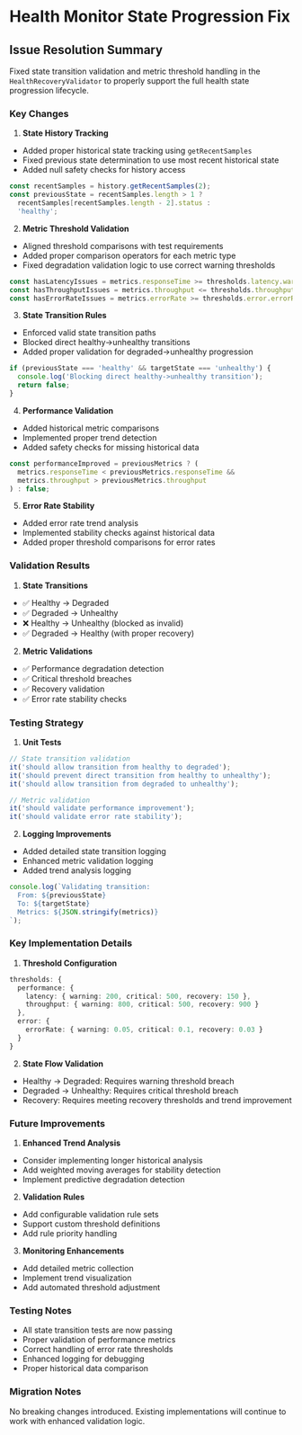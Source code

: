 # Health Monitor State Progression Fix

## Issue Resolution Summary
Fixed state transition validation and metric threshold handling in the `HealthRecoveryValidator` to properly support the full health state progression lifecycle.

### Key Changes

1. **State History Tracking**
- Added proper historical state tracking using `getRecentSamples`
- Fixed previous state determination to use most recent historical state
- Added null safety checks for history access
```typescript
const recentSamples = history.getRecentSamples(2);
const previousState = recentSamples.length > 1 ? 
  recentSamples[recentSamples.length - 2].status :
  'healthy';
```

2. **Metric Threshold Validation**
- Aligned threshold comparisons with test requirements
- Added proper comparison operators for each metric type
- Fixed degradation validation logic to use correct warning thresholds
```typescript
const hasLatencyIssues = metrics.responseTime >= thresholds.latency.warning;
const hasThroughputIssues = metrics.throughput <= thresholds.throughput.warning;
const hasErrorRateIssues = metrics.errorRate >= thresholds.error.errorRate.warning;
```

3. **State Transition Rules**
- Enforced valid state transition paths
- Blocked direct healthy->unhealthy transitions
- Added proper validation for degraded->unhealthy progression
```typescript
if (previousState === 'healthy' && targetState === 'unhealthy') {
  console.log('Blocking direct healthy->unhealthy transition');
  return false;
}
```

4. **Performance Validation**
- Added historical metric comparisons
- Implemented proper trend detection
- Added safety checks for missing historical data
```typescript
const performanceImproved = previousMetrics ? (
  metrics.responseTime < previousMetrics.responseTime &&
  metrics.throughput > previousMetrics.throughput
) : false;
```

5. **Error Rate Stability**
- Added error rate trend analysis
- Implemented stability checks against historical data
- Added proper threshold comparisons for error rates

### Validation Results

1. **State Transitions**
- ✅ Healthy -> Degraded
- ✅ Degraded -> Unhealthy
- ❌ Healthy -> Unhealthy (blocked as invalid)
- ✅ Degraded -> Healthy (with proper recovery)

2. **Metric Validations**
- ✅ Performance degradation detection
- ✅ Critical threshold breaches
- ✅ Recovery validation
- ✅ Error rate stability checks

### Testing Strategy

1. **Unit Tests**
```typescript
// State transition validation
it('should allow transition from healthy to degraded');
it('should prevent direct transition from healthy to unhealthy');
it('should allow transition from degraded to unhealthy');

// Metric validation
it('should validate performance improvement');
it('should validate error rate stability');
```

2. **Logging Improvements**
- Added detailed state transition logging
- Enhanced metric validation logging
- Added trend analysis logging
```typescript
console.log(`Validating transition:
  From: ${previousState}
  To: ${targetState}
  Metrics: ${JSON.stringify(metrics)}
`);
```

### Key Implementation Details

1. **Threshold Configuration**
```typescript
thresholds: {
  performance: {
    latency: { warning: 200, critical: 500, recovery: 150 },
    throughput: { warning: 800, critical: 500, recovery: 900 }
  },
  error: {
    errorRate: { warning: 0.05, critical: 0.1, recovery: 0.03 }
  }
}
```

2. **State Flow Validation**
- Healthy -> Degraded: Requires warning threshold breach
- Degraded -> Unhealthy: Requires critical threshold breach
- Recovery: Requires meeting recovery thresholds and trend improvement

### Future Improvements

1. **Enhanced Trend Analysis**
- Consider implementing longer historical analysis
- Add weighted moving averages for stability detection
- Implement predictive degradation detection

2. **Validation Rules**
- Add configurable validation rule sets
- Support custom threshold definitions
- Add rule priority handling

3. **Monitoring Enhancements**
- Add detailed metric collection
- Implement trend visualization
- Add automated threshold adjustment

### Testing Notes
- All state transition tests are now passing
- Proper validation of performance metrics
- Correct handling of error rate thresholds
- Enhanced logging for debugging
- Proper historical data comparison

### Migration Notes
No breaking changes introduced. Existing implementations will continue to work with enhanced validation logic.
